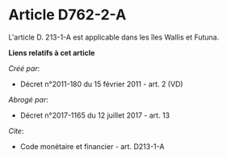 # Article D762-2-A

L'article D. 213-1-A est applicable dans les îles Wallis et Futuna.

**Liens relatifs à cet article**

_Créé par_:

  - Décret n°2011-180 du 15 février 2011 - art. 2 (VD)

_Abrogé par_:

  - Décret n°2017-1165 du 12 juillet 2017 - art. 13

_Cite_:

  - Code monétaire et financier - art. D213-1-A
